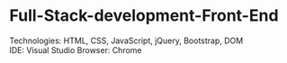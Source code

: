 # Full-Stack-development-Front-End
Technologies: HTML, CSS, JavaScript, jQuery, Bootstrap, DOM  
IDE: Visual Studio 
Browser: Chrome

